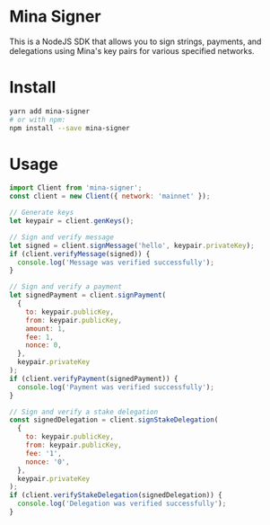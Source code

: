 # Mina Signer

This is a NodeJS SDK that allows you to sign strings, payments, and delegations
using Mina's key pairs for various specified networks.

# Install

```bash
yarn add mina-signer
# or with npm:
npm install --save mina-signer
```

# Usage

```js
import Client from 'mina-signer';
const client = new Client({ network: 'mainnet' });

// Generate keys
let keypair = client.genKeys();

// Sign and verify message
let signed = client.signMessage('hello', keypair.privateKey);
if (client.verifyMessage(signed)) {
  console.log('Message was verified successfully');
}

// Sign and verify a payment
let signedPayment = client.signPayment(
  {
    to: keypair.publicKey,
    from: keypair.publicKey,
    amount: 1,
    fee: 1,
    nonce: 0,
  },
  keypair.privateKey
);
if (client.verifyPayment(signedPayment)) {
  console.log('Payment was verified successfully');
}

// Sign and verify a stake delegation
const signedDelegation = client.signStakeDelegation(
  {
    to: keypair.publicKey,
    from: keypair.publicKey,
    fee: '1',
    nonce: '0',
  },
  keypair.privateKey
);
if (client.verifyStakeDelegation(signedDelegation)) {
  console.log('Delegation was verified successfully');
}
```
